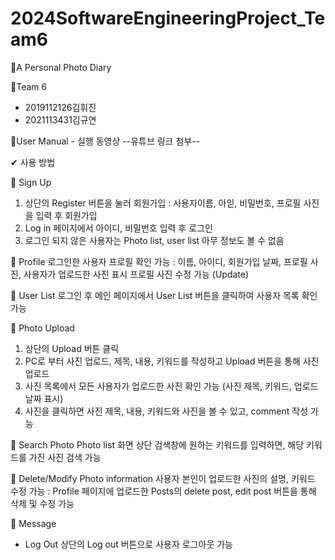 # 2024SoftwareEngineeringProject_Team6

📍A Personal Photo Diary

👫Team 6
- 2019112126김휘진
- 2021113431김규연

🔗User Manual - 실행 동영상
--유튜브 링크 첨부--


✔ 사용 방법


📌 Sign Up
1. 상단의 Register 버튼을 눌러 회원가입 : 사용자이름, 아읻, 비밀번호, 프로필 사진을 입력 후 회원가입
2. Log in 페이지에서 아이디, 비밀번호 입력 후 로그인
3. 로그인 되지 않은 사용자는 Photo list, user list 아무 정보도 볼 수 없음
   
    
📌 Profile
로그인한 사용자 프로필 확인 가능 : 이름, 아이디, 회원가입 날짜, 프로필 사진, 사용자가 업로드한 사진 표시
프로필 사진 수정 가능 (Update)


📌 User List
로그인 후 메인 페이지에서 User List 버튼을 클릭하여 사용자 목록 확인 가능


📌 Photo Upload
1. 상단의 Upload 버튼 클릭
2. PC로 부터 사진 업로드, 제목, 내용, 키워드를 작성하고 Upload 버튼을 통해 사진 업로드
3. 사진 목록에서 모든 사용자가 업로드한 사진 확인 가능 (사진 제목, 키워드, 업로드 날짜 표시)
4. 사진을 클릭하면 사진 제목, 내용, 키워드와 사진을 볼 수 있고, comment 작성 가능


📌 Search Photo
Photo list 화면 상단 검색창에 원하는 키워드를 입력하면, 해당 키워드를 가진 사진 검색 가능


📌 Delete/Modify Photo information
사용자 본인이 업로드한 사진의 설명, 키워드 수정 가능 : Profile 페이지에 업로드한 Posts의 delete post, edit post 버튼을 통해 삭제 및 수정 가능


📌 Message

- Log Out
상단의 Log out 버튼으로 사용자 로그아웃 가능
